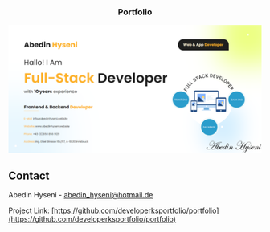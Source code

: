 <h3 align="center">Portfolio</h3>

<!-- USAGE EXAMPLES -->

![alt text](https://github.com/developerksportfolio/portfolio/blob/main/images/portfolio.png?raw=true)


<!-- CONTACT -->
## Contact

Abedin Hyseni - abedin_hyseni@hotmail.de

Project Link: [https://github.com/developerksportfolio/portfolio](https://github.com/developerksportfolio/portfolio)